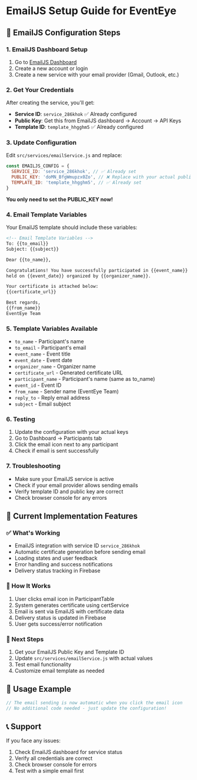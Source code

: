 # EmailJS Setup Guide for EventEye

## 📧 EmailJS Configuration Steps

### 1. EmailJS Dashboard Setup
1. Go to [EmailJS Dashboard](https://dashboard.emailjs.com/)
2. Create a new account or login
3. Create a new service with your email provider (Gmail, Outlook, etc.)

### 2. Get Your Credentials
After creating the service, you'll get:
- **Service ID**: `service_286khok` ✅ Already configured
- **Public Key**: Get this from EmailJS dashboard → Account → API Keys
- **Template ID**: `template_hhgghm5` ✅ Already configured

### 3. Update Configuration
Edit `src/services/emailService.js` and replace:

```javascript
const EMAILJS_CONFIG = {
  SERVICE_ID: 'service_286khok', // ✅ Already set
  PUBLIC_KEY: 'doMN_BfgWmupzx0Zo', // ❌ Replace with your actual public key
  TEMPLATE_ID: 'template_hhgghm5', // ✅ Already set
}
```

**You only need to set the PUBLIC_KEY now!**

### 4. Email Template Variables
Your EmailJS template should include these variables:

```html
<!-- Email Template Variables -->
To: {{to_email}}
Subject: {{subject}}

Dear {{to_name}},

Congratulations! You have successfully participated in {{event_name}} 
held on {{event_date}} organized by {{organizer_name}}.

Your certificate is attached below:
{{certificate_url}}

Best regards,
{{from_name}}
EventEye Team
```

### 5. Template Variables Available
- `to_name` - Participant's name
- `to_email` - Participant's email
- `event_name` - Event title
- `event_date` - Event date
- `organizer_name` - Organizer name
- `certificate_url` - Generated certificate URL
- `participant_name` - Participant's name (same as to_name)
- `event_id` - Event ID
- `from_name` - Sender name (EventEye Team)
- `reply_to` - Reply email address
- `subject` - Email subject

### 6. Testing
1. Update the configuration with your actual keys
2. Go to Dashboard → Participants tab
3. Click the email icon next to any participant
4. Check if email is sent successfully

### 7. Troubleshooting
- Make sure your EmailJS service is active
- Check if your email provider allows sending emails
- Verify template ID and public key are correct
- Check browser console for any errors

## 🔧 Current Implementation Features

### ✅ What's Working
- EmailJS integration with service ID `service_286khok`
- Automatic certificate generation before sending email
- Loading states and user feedback
- Error handling and success notifications
- Delivery status tracking in Firebase

### 🚀 How It Works
1. User clicks email icon in ParticipantTable
2. System generates certificate using certService
3. Email is sent via EmailJS with certificate data
4. Delivery status is updated in Firebase
5. User gets success/error notification

### 📝 Next Steps
1. Get your EmailJS Public Key and Template ID
2. Update `src/services/emailService.js` with actual values
3. Test email functionality
4. Customize email template as needed

## 🎯 Usage Example

```javascript
// The email sending is now automatic when you click the email icon
// No additional code needed - just update the configuration!
```

## 📞 Support
If you face any issues:
1. Check EmailJS dashboard for service status
2. Verify all credentials are correct
3. Check browser console for errors
4. Test with a simple email first
